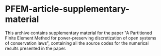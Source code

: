 # PFEM-article-supplementary-material
This archive contains supplementary material for the paper "A Partitioned Finite Element Method for power-preserving discretization of open systems of conservation laws", containing all the source codes for the numerical results presented in the paper.
